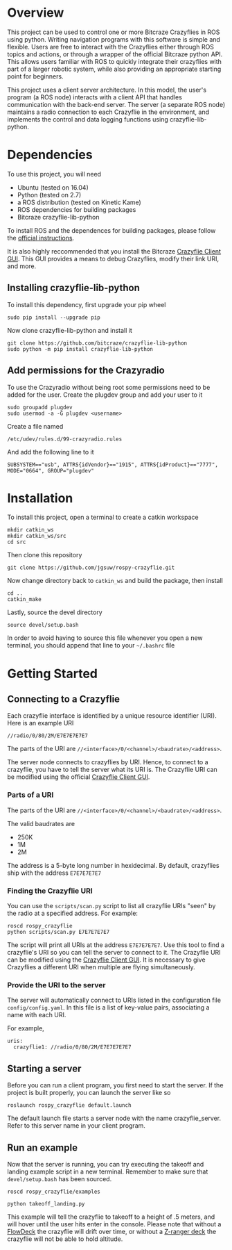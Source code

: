 # Overview
This project can be used to control one or more Bitcraze Crazyflies in ROS using python.
Writing navigation programs with this software is simple and flexible.
Users are free to interact with the Crazyflies either through ROS topics and actions, or through a wrapper of the official Bitcraze python API.
This allows users familiar with ROS to quickly integrate their crazyflies with part of a larger robotic system,
while also providing an appropriate starting point for beginners.

This project uses a client server architecture. In this model, the user's
program (a ROS node) interacts with a client API that handles communication with the back-end server.
The server (a separate ROS node) maintains a radio connection to each Crazyflie in the environment, and implements
the control and data logging functions using crazyflie-lib-python.

# Dependencies
To use this project, you will need
- Ubuntu (tested on 16.04)  
- Python (tested on 2.7)
- a ROS distribution (tested on Kinetic Kame)
- ROS dependencies for building packages
- Bitcraze crazyflie-lib-python


To install ROS and the dependences for building packages, please follow the [official instructions](http://wiki.ros.org/ROS/Installation).


It is also highly reccommended that you install the Bitcraze [Crazyflie Client GUI](https://github.com/bitcraze/crazyflie-clients-pthon). This GUI provides a means to debug Crazyflies, modify their link URI, and more.

## Installing crazyflie-lib-python
To install this dependency, first upgrade your pip wheel


`sudo pip install --upgrade pip`

Now clone crazyflie-lib-python and install it

```
git clone https://github.com/bitcraze/crazyflie-lib-python
sudo python -m pip install crazyflie-lib-python
```

## Add permissions for the Crazyradio
To use the Crazyradio without being root some permissions need to be added for the user. Create the plugdev group and add your user to it


```
sudo groupadd plugdev
sudo usermod -a -G plugdev <username>
```

Create a file named


`/etc/udev/rules.d/99-crazyradio.rules`


And add the following line to it


`SUBSYSTEM=="usb", ATTRS{idVendor}=="1915", ATTRS{idProduct}=="7777", MODE="0664", GROUP="plugdev"`

# Installation
To install this project, open a terminal to create a catkin workspace


```
mkdir catkin_ws
mkdir catkin_ws/src
cd src
```


Then clone this repository


`git clone https://github.com/jgsuw/rospy-crazyflie.git`


Now change directory back to `catkin_ws` and build the package, then install


```
cd ..
catkin_make
```

Lastly, source the devel directory

`source devel/setup.bash`


In order to avoid having to source this file whenever you open a new terminal, you should append that line to your `~/.bashrc` file

# Getting Started

## Connecting to a Crazyflie
Each crazyflie interface is identified by a unique resource identifier (URI). Here is an example URI

`//radio/0/80/2M/E7E7E7E7E7`

The parts of the URI are `//<interface>/0/<channel>/<baudrate>/<address>`.

The server node connects to crazyflies by URI. Hence, to connect to a crazyflie, you have to tell the server what its URI is.
The Crazyflie URI can be modified using the official [Crazyflie Client GUI](https://github.com/bitcraze/crazyflie-clients-pthon).
### Parts of a URI
The parts of the URI are `//<interface>/0/<channel>/<baudrate>/<address>`.

The valid baudrates are 
- 250K
- 1M
- 2M

The address is a 5-byte long number in hexidecimal. By default, crazyflies ship with the address `E7E7E7E7E7`

### Finding the Crazyflie URI

You can use the `scripts/scan.py` script to list all crazyflie URIs "seen" by the radio at a specified address. For example:


```
roscd rospy_crazyflie
python scripts/scan.py E7E7E7E7E7
```

The script will print all URIs at the address `E7E7E7E7E7`. Use this tool to find a crazyflie's URI so you can tell the server to connect to it.
The Crazyflie URI can be modified using the [Crazyflie Client GUI](https://github.com/bitcraze/crazyflie-clients-pthon). It is necessary to give Crazyflies a different URI when multiple are flying simultaneously.

### Provide the URI to the server

The server will automatically connect to URIs listed in the configuration file `config/config.yaml`. In this file is a list of key-value pairs, associating a name with each URI.


For example,


```
uris:
  crazyflie1: //radio/0/80/2M/E7E7E7E7E7
```

## Starting a server
Before you can run a client program, you first need to start the server. If the project is built properly, you can launch the server like so


`roslaunch rospy_crazyflie default.launch`


The default launch file starts a server node with the name crazyflie_server. Refer to this server name in your client program.
## Run an example
Now that the server is running, you can try executing the takeoff and landing example script in a new terminal. Remember to make sure that `devel/setup.bash` has been sourced.


`roscd rospy_crazyflie/examples`


`python takeoff_landing.py`


This example will tell the crazyflie to takeoff to a height of .5 meters, and will hover until the user hits enter in the console.
Please note that without a [FlowDeck](https://www.bitcraze.io/flow-deck/) the crazyflie will drift over time, or without a [Z-ranger deck](https://www.bitcraze.io/z-ranger-deck/) the crazyflie will not be able to hold altitude.
